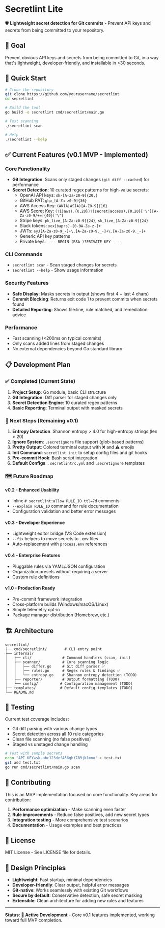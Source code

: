 # Secretlint Lite

🛡️ **Lightweight secret detection for Git commits** - Prevent API keys and secrets from being committed to your repository.

## 🎯 Goal

Prevent obvious API keys and secrets from being committed to Git, in a way that's lightweight, developer-friendly, and installable in <30 seconds.

## 🚀 Quick Start

```bash
# Clone the repository
git clone https://github.com/yourusername/secretlint
cd secretlint

# Build the tool
go build -o secretlint cmd/secretlint/main.go

# Test scanning
./secretlint scan

# Help
./secretlint --help
```

## ✅ Current Features (v0.1 MVP - Implemented)

### Core Functionality
- **Git Integration**: Scans only staged changes (`git diff --cached`) for performance
- **Secret Detection**: 10 curated regex patterns for high-value secrets:
  - OpenAI API keys: `sk-[A-Za-z0-9]{20,}`
  - GitHub PAT: `ghp_[A-Za-z0-9]{36}`
  - AWS Access Key: `(AKIA|ASIA)[A-Z0-9]{16}`
  - AWS Secret Key: `(?i)aws(.{0,20})?(secret|access).{0,20}['\"][A-Za-z0-9/+=]{40}['\"]`
  - Stripe keys: `pk_live_[A-Za-z0-9]{24}`, `sk_live_[A-Za-z0-9]{24}`
  - Slack tokens: `xox[baprs]-[0-9A-Za-z-]+`
  - JWTs: `eyJ[A-Za-z0-9_-]+\.[A-Za-z0-9._-]+\.[A-Za-z0-9._-]+`
  - Generic API key patterns
  - Private keys: `-----BEGIN (RSA )?PRIVATE KEY-----`

### CLI Commands
- `secretlint scan` - Scan staged changes for secrets
- `secretlint --help` - Show usage information

### Security Features
- **Safe Display**: Masks secrets in output (shows first 4 + last 4 chars)
- **Commit Blocking**: Returns exit code 1 to prevent commits when secrets found
- **Detailed Reporting**: Shows file:line, rule matched, and remediation advice

### Performance
- Fast scanning (<200ms on typical commits)
- Only scans added lines from staged changes
- No external dependencies beyond Go standard library

## 📋 Development Plan

### ✅ Completed (Current State)
1. **Project Setup**: Go module, basic CLI structure
2. **Git Integration**: Diff parser for staged changes only
3. **Secret Detection Engine**: 10 curated regex patterns
4. **Basic Reporting**: Terminal output with masked secrets

### 🔄 Next Steps (Remaining v0.1)
1. **Entropy Detection**: Shannon entropy > 4.0 for high-entropy strings (len > 20)
2. **Ignore System**: `.secretignore` file support (glob-based patterns)
3. **Pretty Output**: Colored terminal output with ❌ and ⚠️ emojis
4. **Init Command**: `secretlint init` to setup config files and git hooks
5. **Pre-commit Hook**: Bash script integration
6. **Default Configs**: `.secretlintrc.yml` and `.secretignore` templates

### 🗺️ Future Roadmap

#### v0.2 - Enhanced Usability
- Inline `# secretlint:allow RULE_ID ttl=7d` comments
- `--explain RULE_ID` command for rule documentation
- Configuration validation and better error messages

#### v0.3 - Developer Experience  
- Lightweight editor bridge (VS Code extension)
- `--fix` helpers to move secrets to `.env` files
- Auto-replacement with `process.env` references

#### v0.4 - Enterprise Features
- Pluggable rules via YAML/JSON configuration  
- Organization presets without requiring a server
- Custom rule definitions

#### v1.0 - Production Ready
- Pre-commit framework integration
- Cross-platform builds (Windows/macOS/Linux)
- Simple telemetry opt-in
- Package manager distribution (Homebrew, etc.)

## 🏗️ Architecture

```
secretlint/
├── cmd/secretlint/        # CLI entry point
├── internal/
│   ├── cli/              # Command handlers (scan, init)
│   ├── scanner/          # Core scanning logic
│   │   ├── differ.go     # Git diff parser ✅
│   │   ├── rules.go      # Regex rules & findings ✅
│   │   └── entropy.go    # Shannon entropy detection (TODO)
│   ├── reporter/         # Output formatting (TODO)
│   └── config/          # Configuration management (TODO)
├── templates/           # Default config templates (TODO)
└── README.md
```

## 🧪 Testing

Current test coverage includes:
- Git diff parsing with various change types
- Secret detection across all 10 rule categories
- Clean file scanning (no false positives)
- Staged vs unstaged change handling

```bash
# Test with sample secrets
echo 'API_KEY=sk-abc123def456ghi789jklmno' > test.txt
git add test.txt
go run cmd/secretlint/main.go scan
```

## 🤝 Contributing

This is an MVP implementation focused on core functionality. Key areas for contribution:

1. **Performance optimization** - Make scanning even faster
2. **Rule improvements** - Reduce false positives, add new secret types  
3. **Integration testing** - More comprehensive test scenarios
4. **Documentation** - Usage examples and best practices

## 📄 License

MIT License - See LICENSE file for details.

## 🔮 Design Principles

- **Lightweight**: Fast startup, minimal dependencies
- **Developer-friendly**: Clear output, helpful error messages
- **Git-native**: Works seamlessly with existing Git workflows
- **Secure by default**: Conservative detection, safe secret masking
- **Extensible**: Clean architecture for adding new rules and features

---

**Status**: 🚧 **Active Development** - Core v0.1 features implemented, working toward full MVP completion.